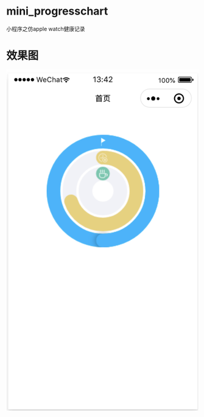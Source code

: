 # mini_progresschart
小程序之仿apple watch健康记录
# 效果图
![效果图](https://github.com/wanjuanjuanv/mini_progresschart/blob/master/%E5%B1%8F%E5%B9%95%E5%BF%AB%E7%85%A7%202020-04-21%20%E4%B8%8B%E5%8D%881.42.15.png)
